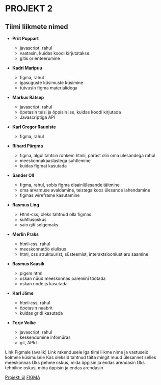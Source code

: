 # PROJEKT 2
## Tiimi liikmete nimed
* **Priit Puppart**
  * javascript, rahul
  * vaatasin, kuidas koodi kirjutatakse
  * gitis orienteerumine

* **Kadri Maripuu**
  * figma, rahul
  * igasuguste küsimuste küsimine
  * tutvusin figma materjalidega

* **Markus Rätsep**
  * javascript, rahul
  * õpetasin teisi ja õppisin ise, kuidas koodi kirjutada
  * Javascriptiga API

* **Karl Gregor Rauniste**
  * figma, rahul

* **Rihard Pärgma**
  * figma, algul tahtsin rohkem htmli, pärast olin oma ülesandega rahul
  * meeskonnakaaslastega suhtlemine
  * kuidas figmat kasutada

* **Sander Oll**
  * figma, rahul, sobis figma disainiülesande täitmine
  * oma arvamuse avaldamine, teistega koos ülesande lahendamine
  * figmas wireframe kasutamine

* **Rasmus Ling**
  * Html-css, oleks tahtnud olla figmas
  * suhtlusoskus
  * sain giti selgemaks

* **Merlin Praks**
  * html-css, rahul
  * meeskonnatöö olulisus
  * html, css struktuurist, süsteemist, interaktsiooniust aru saamine

* **Rasmus Kaasik**
  * pigem html
  * oskan nüüd meeskonnas paremini töötada
  * oskan node.js kasutada

* **Karl Jäme**
  * html-css, rahul
  * õpetasin naabrit
  * kuidas gridi kasutada
  
* **Terje Volke**
  * javascript, rahul 
  * keskendumine infomüras
  * git, APId

Link Figmale (avalik)
Link rakendusele
Iga tiimi liikme nime ja vastuseid kolmele küsimusele
Kas oleksid tahtnud täita mingit muud ülesannet selles meeskonnas
Üks pehme oskus, mida õppisin ja endas arendasin
Üks tehniline oskus, mida õppisin ja endas arendasin

[Projekti ül](https://github.com/kuressaareametikool/tarkvaraprojektid/wiki/2020%E2%88%9521-PROJEKT-nr-2-%E2%80%92-Tahvli-tunniplaan)
[FIGMA](https://www.figma.com/file/cBEt1PxIzU4m0K6qyPbfVG/Untitled)
